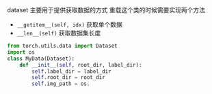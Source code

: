 dataset 主要用于提供获取数据的方式
重载这个类的时候需要实现两个方法
+ `__getitem__(self, idx)` 获取单个数据
+ `__len__(self)` 获取数据集长度

```python
from torch.utils.data import Dataset
import os
class MyData(Dataset):
    def __init__(self, root_dir, label_dir):
        self.label_dir = label_dir
        self.root_dir = root_dir
        self.img_path = os.
```